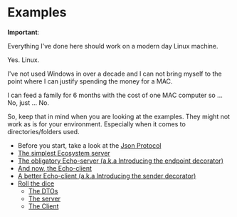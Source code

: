 # Examples

**Important**:

Everything I've done here should work on a modern day Linux machine.

Yes. Linux.

I've not used Windows in over a decade and I can not bring myself to the point where I can justify spending the money for a MAC.

I can feed a family for 6 months with the cost of one MAC computer so ... No, just ... No.

So, keep that in mind when you are looking at the examples. They might not work as is for your environment. Especially when it comes to directories/folders used.

- Before you start, take a look at the [Json Protocol](./the_protocol.md)
- [The simplest Ecosystem server](examples/base.md)
- [The obligatory Echo-server (a.k.a Introducing the endpoint decorator)](./examples/echo/server.md)
- [And now, the Echo-client](./examples/echo/client.md)
- [A better Echo-client (a.k.a Introducing the sender decorator)](./examples/echo/better_client.md)
- [Roll the dice](./examples/dice_roller/dice_roller.md)
  - [The DTOs](./examples/dice_roller/the_dtos.md)
  - [The server](./examples/dice_roller/server.md)
  - [The Client](./examples/dice_roller/client.md)
